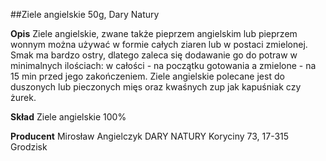 ##Ziele angielskie 50g, Dary Natury

**Opis** Ziele angielskie, zwane także pieprzem angielskim lub pieprzem wonnym można używać w formie całych ziaren lub w postaci zmielonej. Smak ma bardzo ostry, dlatego zaleca się dodawanie go do potraw w minimalnych ilościach: w całości - na początku gotowania a zmielone - na 15 min przed jego zakończeniem. Ziele angielskie polecane jest do duszonych lub pieczonych mięs oraz kwaśnych zup jak kapuśniak czy żurek.

**Skład** Ziele angielskie 100%

**Producent** Mirosław Angielczyk DARY NATURY
Koryciny 73, 17-315 Grodzisk
